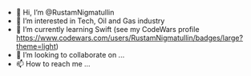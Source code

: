 - 👋 Hi, I’m @RustamNigmatullin
- 👀 I’m interested in Tech, Oil and Gas industry
- 🌱 I’m currently learning Swift (see my CodeWars profile https://www.codewars.com/users/RustamNigmatullin/badges/large?theme=light)
- 💞️ I’m looking to collaborate on ...
- 📫 How to reach me ...

<!---
RustamNigmatullin/RustamNigmatullin is a ✨ special ✨ repository because its `README.md` (this file) appears on your GitHub profile.
You can click the Preview link to take a look at your changes.
--->
